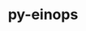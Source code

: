 ---
title: "py-einops"
layout: cache
categories: [package, develop]
meta: {"versions": ["0.6.1", "0.7.0"], "compilers": ["apple-clang@=14.0.0", "gcc@=11.3.0", "gcc@=11.4.0"], "oss": ["ubuntu22.04", "ventura"], "platforms": ["darwin", "linux"], "targets": ["aarch64", "x86_64_v3"], "stacks": ["ml-darwin-aarch64-mps", "ml-linux-x86_64-cpu", "ml-linux-x86_64-cuda", "root"], "num_specs": 25, "num_specs_by_stack": {"root": 25, "ml-darwin-aarch64-mps": 10, "ml-linux-x86_64-cpu": 15, "ml-linux-x86_64-cuda": 15}}
spec_details: [{"hash": "ssia4wbi4jfdpcwqipu6nkgb466iwgkl", "compiler": "apple-clang@=14.0.0", "versions": ["0.6.1"], "os": "ventura", "platform": "darwin", "target": "aarch64", "variants": ["build_system=python_pip"], "stacks": ["root", "ml-darwin-aarch64-mps"], "size": "-", "tarball": "https://binaries.spack.io/develop/build_cache/darwin-ventura-aarch64/apple-clang-14.0.0/py-einops-0.6.1/darwin-ventura-aarch64-apple-clang-14.0.0-py-einops-0.6.1-ssia4wbi4jfdpcwqipu6nkgb466iwgkl.spack"}, {"hash": "q5slvudsn52zytjw2j764akrcvxu6k2e", "compiler": "apple-clang@=14.0.0", "versions": ["0.6.1"], "os": "ventura", "platform": "darwin", "target": "aarch64", "variants": ["build_system=python_pip"], "stacks": ["root", "ml-darwin-aarch64-mps"], "size": "-", "tarball": "https://binaries.spack.io/develop/build_cache/darwin-ventura-aarch64/apple-clang-14.0.0/py-einops-0.6.1/darwin-ventura-aarch64-apple-clang-14.0.0-py-einops-0.6.1-q5slvudsn52zytjw2j764akrcvxu6k2e.spack"}, {"hash": "kitbvkslm3ddui5wjdsnk7rbp2u4s3zu", "compiler": "apple-clang@=14.0.0", "versions": ["0.6.1"], "os": "ventura", "platform": "darwin", "target": "aarch64", "variants": ["build_system=python_pip"], "stacks": ["root", "ml-darwin-aarch64-mps"], "size": "-", "tarball": "https://binaries.spack.io/develop/build_cache/darwin-ventura-aarch64/apple-clang-14.0.0/py-einops-0.6.1/darwin-ventura-aarch64-apple-clang-14.0.0-py-einops-0.6.1-kitbvkslm3ddui5wjdsnk7rbp2u4s3zu.spack"}, {"hash": "sngz23pplduoqyqywl5esr5dj6qqkzak", "compiler": "apple-clang@=14.0.0", "versions": ["0.6.1"], "os": "ventura", "platform": "darwin", "target": "aarch64", "variants": ["build_system=python_pip"], "stacks": ["root", "ml-darwin-aarch64-mps"], "size": "-", "tarball": "https://binaries.spack.io/develop/build_cache/darwin-ventura-aarch64/apple-clang-14.0.0/py-einops-0.6.1/darwin-ventura-aarch64-apple-clang-14.0.0-py-einops-0.6.1-sngz23pplduoqyqywl5esr5dj6qqkzak.spack"}, {"hash": "ywzhiaw5fvj5y7eltgozzmjmnu4nglh4", "compiler": "apple-clang@=14.0.0", "versions": ["0.7.0"], "os": "ventura", "platform": "darwin", "target": "aarch64", "variants": ["build_system=python_pip"], "stacks": ["root", "ml-darwin-aarch64-mps"], "size": "-", "tarball": "https://binaries.spack.io/develop/build_cache/darwin-ventura-aarch64/apple-clang-14.0.0/py-einops-0.7.0/darwin-ventura-aarch64-apple-clang-14.0.0-py-einops-0.7.0-ywzhiaw5fvj5y7eltgozzmjmnu4nglh4.spack"}, {"hash": "bbjg3h65smjuplpczdso7d5avklinaty", "compiler": "apple-clang@=14.0.0", "versions": ["0.6.1"], "os": "ventura", "platform": "darwin", "target": "aarch64", "variants": ["build_system=python_pip"], "stacks": ["root", "ml-darwin-aarch64-mps"], "size": "-", "tarball": "https://binaries.spack.io/develop/build_cache/darwin-ventura-aarch64/apple-clang-14.0.0/py-einops-0.6.1/darwin-ventura-aarch64-apple-clang-14.0.0-py-einops-0.6.1-bbjg3h65smjuplpczdso7d5avklinaty.spack"}, {"hash": "45k7hq2s4tdl7jvv7bhhe53s32izb7eb", "compiler": "apple-clang@=14.0.0", "versions": ["0.6.1"], "os": "ventura", "platform": "darwin", "target": "aarch64", "variants": ["build_system=python_pip"], "stacks": ["root", "ml-darwin-aarch64-mps"], "size": "-", "tarball": "https://binaries.spack.io/develop/build_cache/darwin-ventura-aarch64/apple-clang-14.0.0/py-einops-0.6.1/darwin-ventura-aarch64-apple-clang-14.0.0-py-einops-0.6.1-45k7hq2s4tdl7jvv7bhhe53s32izb7eb.spack"}, {"hash": "2sb3lknw5r7hcpnlx3tm27oo4xn22tzl", "compiler": "apple-clang@=14.0.0", "versions": ["0.6.1"], "os": "ventura", "platform": "darwin", "target": "aarch64", "variants": ["build_system=python_pip"], "stacks": ["root", "ml-darwin-aarch64-mps"], "size": "-", "tarball": "https://binaries.spack.io/develop/build_cache/darwin-ventura-aarch64/apple-clang-14.0.0/py-einops-0.6.1/darwin-ventura-aarch64-apple-clang-14.0.0-py-einops-0.6.1-2sb3lknw5r7hcpnlx3tm27oo4xn22tzl.spack"}, {"hash": "qxgzzlbjid4ecxdoefcf6e2xv5wv5sjd", "compiler": "apple-clang@=14.0.0", "versions": ["0.6.1"], "os": "ventura", "platform": "darwin", "target": "aarch64", "variants": ["build_system=python_pip"], "stacks": ["root", "ml-darwin-aarch64-mps"], "size": "-", "tarball": "https://binaries.spack.io/develop/build_cache/darwin-ventura-aarch64/apple-clang-14.0.0/py-einops-0.6.1/darwin-ventura-aarch64-apple-clang-14.0.0-py-einops-0.6.1-qxgzzlbjid4ecxdoefcf6e2xv5wv5sjd.spack"}, {"hash": "jvecgx7es2ekms3wwr3dv2e4cxfdbrpr", "compiler": "apple-clang@=14.0.0", "versions": ["0.6.1"], "os": "ventura", "platform": "darwin", "target": "aarch64", "variants": ["build_system=python_pip"], "stacks": ["root", "ml-darwin-aarch64-mps"], "size": "-", "tarball": "https://binaries.spack.io/develop/build_cache/darwin-ventura-aarch64/apple-clang-14.0.0/py-einops-0.6.1/darwin-ventura-aarch64-apple-clang-14.0.0-py-einops-0.6.1-jvecgx7es2ekms3wwr3dv2e4cxfdbrpr.spack"}, {"hash": "bxxxxr76emrmy2znz7zt4oal7vqkfwi4", "compiler": "gcc@=11.3.0", "versions": ["0.6.1"], "os": "ubuntu22.04", "platform": "linux", "target": "x86_64_v3", "variants": ["build_system=python_pip"], "stacks": ["root", "ml-linux-x86_64-cpu", "ml-linux-x86_64-cuda"], "size": "-", "tarball": "https://binaries.spack.io/develop/build_cache/linux-ubuntu22.04-x86_64_v3/gcc-11.3.0/py-einops-0.6.1/linux-ubuntu22.04-x86_64_v3-gcc-11.3.0-py-einops-0.6.1-bxxxxr76emrmy2znz7zt4oal7vqkfwi4.spack"}, {"hash": "ehg4cgfgm3jaror6oihd4xommct5hmst", "compiler": "gcc@=11.3.0", "versions": ["0.6.1"], "os": "ubuntu22.04", "platform": "linux", "target": "x86_64_v3", "variants": ["build_system=python_pip"], "stacks": ["root", "ml-linux-x86_64-cpu", "ml-linux-x86_64-cuda"], "size": "-", "tarball": "https://binaries.spack.io/develop/build_cache/linux-ubuntu22.04-x86_64_v3/gcc-11.3.0/py-einops-0.6.1/linux-ubuntu22.04-x86_64_v3-gcc-11.3.0-py-einops-0.6.1-ehg4cgfgm3jaror6oihd4xommct5hmst.spack"}, {"hash": "elucltak42jm6hegl5wx2s5xwgcr2bql", "compiler": "gcc@=11.3.0", "versions": ["0.6.1"], "os": "ubuntu22.04", "platform": "linux", "target": "x86_64_v3", "variants": ["build_system=python_pip"], "stacks": ["root", "ml-linux-x86_64-cpu", "ml-linux-x86_64-cuda"], "size": "-", "tarball": "https://binaries.spack.io/develop/build_cache/linux-ubuntu22.04-x86_64_v3/gcc-11.3.0/py-einops-0.6.1/linux-ubuntu22.04-x86_64_v3-gcc-11.3.0-py-einops-0.6.1-elucltak42jm6hegl5wx2s5xwgcr2bql.spack"}, {"hash": "hldgrps44qd7itj5g5vjbmxlf5kdv63k", "compiler": "gcc@=11.3.0", "versions": ["0.6.1"], "os": "ubuntu22.04", "platform": "linux", "target": "x86_64_v3", "variants": ["build_system=python_pip"], "stacks": ["root", "ml-linux-x86_64-cpu", "ml-linux-x86_64-cuda"], "size": "-", "tarball": "https://binaries.spack.io/develop/build_cache/linux-ubuntu22.04-x86_64_v3/gcc-11.3.0/py-einops-0.6.1/linux-ubuntu22.04-x86_64_v3-gcc-11.3.0-py-einops-0.6.1-hldgrps44qd7itj5g5vjbmxlf5kdv63k.spack"}, {"hash": "is5gkuvjgig2zqe2o3b2fab7d2s7j6db", "compiler": "gcc@=11.3.0", "versions": ["0.6.1"], "os": "ubuntu22.04", "platform": "linux", "target": "x86_64_v3", "variants": ["build_system=python_pip"], "stacks": ["root", "ml-linux-x86_64-cpu", "ml-linux-x86_64-cuda"], "size": "-", "tarball": "https://binaries.spack.io/develop/build_cache/linux-ubuntu22.04-x86_64_v3/gcc-11.3.0/py-einops-0.6.1/linux-ubuntu22.04-x86_64_v3-gcc-11.3.0-py-einops-0.6.1-is5gkuvjgig2zqe2o3b2fab7d2s7j6db.spack"}, {"hash": "ylpvs26erbjzedcugpld2krcs7qlpwdj", "compiler": "gcc@=11.3.0", "versions": ["0.6.1"], "os": "ubuntu22.04", "platform": "linux", "target": "x86_64_v3", "variants": ["build_system=python_pip"], "stacks": ["root", "ml-linux-x86_64-cpu", "ml-linux-x86_64-cuda"], "size": "-", "tarball": "https://binaries.spack.io/develop/build_cache/linux-ubuntu22.04-x86_64_v3/gcc-11.3.0/py-einops-0.6.1/linux-ubuntu22.04-x86_64_v3-gcc-11.3.0-py-einops-0.6.1-ylpvs26erbjzedcugpld2krcs7qlpwdj.spack"}, {"hash": "o4tr5wnaxmleh53kqtz5dwupxthnypxj", "compiler": "gcc@=11.3.0", "versions": ["0.6.1"], "os": "ubuntu22.04", "platform": "linux", "target": "x86_64_v3", "variants": ["build_system=python_pip"], "stacks": ["root", "ml-linux-x86_64-cpu", "ml-linux-x86_64-cuda"], "size": "-", "tarball": "https://binaries.spack.io/develop/build_cache/linux-ubuntu22.04-x86_64_v3/gcc-11.3.0/py-einops-0.6.1/linux-ubuntu22.04-x86_64_v3-gcc-11.3.0-py-einops-0.6.1-o4tr5wnaxmleh53kqtz5dwupxthnypxj.spack"}, {"hash": "cacmj2zzkzwv277jnxmb3wtfxhmdgn3z", "compiler": "gcc@=11.3.0", "versions": ["0.6.1"], "os": "ubuntu22.04", "platform": "linux", "target": "x86_64_v3", "variants": ["build_system=python_pip"], "stacks": ["root", "ml-linux-x86_64-cpu", "ml-linux-x86_64-cuda"], "size": "-", "tarball": "https://binaries.spack.io/develop/build_cache/linux-ubuntu22.04-x86_64_v3/gcc-11.3.0/py-einops-0.6.1/linux-ubuntu22.04-x86_64_v3-gcc-11.3.0-py-einops-0.6.1-cacmj2zzkzwv277jnxmb3wtfxhmdgn3z.spack"}, {"hash": "z4lzrij4jmiynej3hxpzxfwan3acooa6", "compiler": "gcc@=11.3.0", "versions": ["0.6.1"], "os": "ubuntu22.04", "platform": "linux", "target": "x86_64_v3", "variants": ["build_system=python_pip"], "stacks": ["root", "ml-linux-x86_64-cpu", "ml-linux-x86_64-cuda"], "size": "-", "tarball": "https://binaries.spack.io/develop/build_cache/linux-ubuntu22.04-x86_64_v3/gcc-11.3.0/py-einops-0.6.1/linux-ubuntu22.04-x86_64_v3-gcc-11.3.0-py-einops-0.6.1-z4lzrij4jmiynej3hxpzxfwan3acooa6.spack"}, {"hash": "kbgqj4rcffo5ct57ofk3vgmjidpeoe2m", "compiler": "gcc@=11.3.0", "versions": ["0.7.0"], "os": "ubuntu22.04", "platform": "linux", "target": "x86_64_v3", "variants": ["build_system=python_pip"], "stacks": ["root", "ml-linux-x86_64-cpu", "ml-linux-x86_64-cuda"], "size": "-", "tarball": "https://binaries.spack.io/develop/build_cache/linux-ubuntu22.04-x86_64_v3/gcc-11.3.0/py-einops-0.7.0/linux-ubuntu22.04-x86_64_v3-gcc-11.3.0-py-einops-0.7.0-kbgqj4rcffo5ct57ofk3vgmjidpeoe2m.spack"}, {"hash": "wbptsg4umz33vq3xz5wdj3eoyx7accx2", "compiler": "gcc@=11.3.0", "versions": ["0.6.1"], "os": "ubuntu22.04", "platform": "linux", "target": "x86_64_v3", "variants": ["build_system=python_pip"], "stacks": ["root", "ml-linux-x86_64-cpu", "ml-linux-x86_64-cuda"], "size": "-", "tarball": "https://binaries.spack.io/develop/build_cache/linux-ubuntu22.04-x86_64_v3/gcc-11.3.0/py-einops-0.6.1/linux-ubuntu22.04-x86_64_v3-gcc-11.3.0-py-einops-0.6.1-wbptsg4umz33vq3xz5wdj3eoyx7accx2.spack"}, {"hash": "kyg2abqe3zlunrlvcco6m4vbj2f4qgfj", "compiler": "gcc@=11.3.0", "versions": ["0.6.1"], "os": "ubuntu22.04", "platform": "linux", "target": "x86_64_v3", "variants": ["build_system=python_pip"], "stacks": ["root", "ml-linux-x86_64-cpu", "ml-linux-x86_64-cuda"], "size": "-", "tarball": "https://binaries.spack.io/develop/build_cache/linux-ubuntu22.04-x86_64_v3/gcc-11.3.0/py-einops-0.6.1/linux-ubuntu22.04-x86_64_v3-gcc-11.3.0-py-einops-0.6.1-kyg2abqe3zlunrlvcco6m4vbj2f4qgfj.spack"}, {"hash": "a2xwyqo622j3iihest44suzbohijaiwk", "compiler": "gcc@=11.4.0", "versions": ["0.6.1"], "os": "ubuntu22.04", "platform": "linux", "target": "x86_64_v3", "variants": ["build_system=python_pip"], "stacks": ["root", "ml-linux-x86_64-cpu", "ml-linux-x86_64-cuda"], "size": "-", "tarball": "https://binaries.spack.io/develop/build_cache/linux-ubuntu22.04-x86_64_v3/gcc-11.4.0/py-einops-0.6.1/linux-ubuntu22.04-x86_64_v3-gcc-11.4.0-py-einops-0.6.1-a2xwyqo622j3iihest44suzbohijaiwk.spack"}, {"hash": "akhha4p5ypiuminmrq2dqs7mmcm46m4l", "compiler": "gcc@=11.4.0", "versions": ["0.6.1"], "os": "ubuntu22.04", "platform": "linux", "target": "x86_64_v3", "variants": ["build_system=python_pip"], "stacks": ["root", "ml-linux-x86_64-cpu", "ml-linux-x86_64-cuda"], "size": "-", "tarball": "https://binaries.spack.io/develop/build_cache/linux-ubuntu22.04-x86_64_v3/gcc-11.4.0/py-einops-0.6.1/linux-ubuntu22.04-x86_64_v3-gcc-11.4.0-py-einops-0.6.1-akhha4p5ypiuminmrq2dqs7mmcm46m4l.spack"}, {"hash": "szkheppwqmf7i7tp5bl7qdsjzuhtuvla", "compiler": "gcc@=11.4.0", "versions": ["0.6.1"], "os": "ubuntu22.04", "platform": "linux", "target": "x86_64_v3", "variants": ["build_system=python_pip"], "stacks": ["root", "ml-linux-x86_64-cpu", "ml-linux-x86_64-cuda"], "size": "-", "tarball": "https://binaries.spack.io/develop/build_cache/linux-ubuntu22.04-x86_64_v3/gcc-11.4.0/py-einops-0.6.1/linux-ubuntu22.04-x86_64_v3-gcc-11.4.0-py-einops-0.6.1-szkheppwqmf7i7tp5bl7qdsjzuhtuvla.spack"}]
---